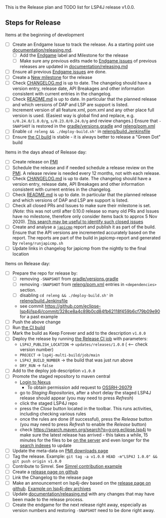 This is the Release plan and TODO list for LSP4J release v1.0.0.

## Steps for Release

Items at the beginning of development

- [ ] Create an Endgame Issue to track the release. As a starting point use [documentation/releasing.md](https://github.com/eclipse-lsp4j/lsp4j/blob/main/documentation/releasing.md).
    - [ ] Add the [Endgame](https://github.com/eclipse-lsp4j/lsp4j/labels/endgame) label and Milestone for the release
    - [ ] Make sure any previous edits made to [Endgame issues](https://github.com/eclipse-lsp4j/lsp4j/labels/endgame) of previous releases are updated in [documentation/releasing.md](https://github.com/eclipse-lsp4j/lsp4j/blob/main/documentation/releasing.md)
- [ ] Ensure all previous [Endgame issues](https://github.com/eclipse-lsp4j/lsp4j/labels/endgame) are done.
- [ ] Create a [New milestone](https://github.com/eclipse-lsp4j/lsp4j/milestones/new) for the release
- [ ] Check [CHANGELOG.md](https://github.com/eclipse-lsp4j/lsp4j/blob/main/CHANGELOG.md) is up to date. The changelog should have a version entry, release date, API Breakages and other information consistent with current entries in the changelog.
- [ ] Check [README.md](https://github.com/eclipse-lsp4j/lsp4j/blob/main/README.md) is up to date. In particular that the planned release and which versions of DAP and LSP are support is listed.
- [ ] Increment version of all feature.xml, pom.xml and any other place full version is used. (Easiest way is global find and replace, e.g. `s/0.24.0/1.0.0/g`, `s/0.23.0/0.24.0/g` and review changes.) Ensure that `-SNAPSHOT` is restored in the [gradle/versions.gradle](https://github.com/eclipse-lsp4j/lsp4j/blob/main/gradle/versions.gradle) and  [releng/pom.xml](https://github.com/eclipse-lsp4j/lsp4j/blob/main/releng/pom.xml)
- [ ] Enable `cd releng && ./deploy-build.sh'` in [releng/build.Jenkinsfile](https://github.com/eclipse-lsp4j/lsp4j/blob/main/releng/build.Jenkinsfile) 
- [ ] Ensure [the CI build](https://ci.eclipse.org/lsp4j/job/lsp4j-multi-build/job/main/) is stable - it is always better to release a "Green Dot" build

Items in the days ahead of Release day:

- [ ] Create release on [PMI](https://projects.eclipse.org/projects/technology.lsp4j)
- [ ] Schedule the release and if needed schedule a release review on the [PMI](https://projects.eclipse.org/projects/technology.lsp4j). A release review is needed every 12 months, not with each release.
- [ ] Check [CHANGELOG.md](https://github.com/eclipse-lsp4j/lsp4j/blob/main/CHANGELOG.md) is up to date. The changelog should have a version entry, release date, API Breakages and other information consistent with current entries in the changelog.
- [ ] Check [README.md](https://github.com/eclipse-lsp4j/lsp4j/blob/main/README.md) is up to date. In particular that the planned release and which versions of DAP and LSP are support is listed.
- [ ] Check all closed PRs and Issues to make sure their milestone is set. (*Note:* this was not until after 0.10.0 release so many old PRs and Issues have no milestone, therefore only consider items back to approx 5 Nov 2020). [This search may be useful to identify such closed issues](https://github.com/eclipse-lsp4j/lsp4j/issues?q=is%3Aclosed+no%3Amilestone+updated%3A%3E%3D2020-11-06)
- [ ] Create and analyse a [`japicmp`](https://siom79.github.io/japicmp/) report and publish it as part of the build. Ensure that the API versions are incremented accurately based on the report. The reports are part of the build in japicmp-report and generated by `releng/runjapicmp.sh`
- [ ] Update links in changelog for japicmp from the nightly to the final location

Items on Release day:

- [ ] Prepare the repo for release by:
    - [ ] removing `-SNAPSHOT` from [gradle/versions.gradle](https://github.com/eclipse-lsp4j/lsp4j/blob/main/gradle/versions.gradle)
    - [ ] removing `-SNAPSHOT` from [releng/pom.xml](https://github.com/eclipse-lsp4j/lsp4j/blob/main/releng/pom.xml) entries in `<dependencies>` section.
    - [ ] disabling `cd releng && ./deploy-build.sh'` in [releng/build.Jenkinsfile](https://github.com/eclipse-lsp4j/lsp4j/blob/main/releng/build.Jenkinsfile) 
    - see commit https://github.com/eclipse-lsp4j/lsp4j/commit/328ce8a4c89b0cd84fb62118f459b6cf79b09e90 for a past example
- [ ] Push the above change
- [ ] Run [the CI build](https://ci.eclipse.org/lsp4j/job/lsp4j-multi-build/job/main/)
- [ ] Mark the build as Keep Forever and add to the description `v1.0.0`
- [ ] Deploy the release by running [the Release CI job](https://ci.eclipse.org/lsp4j/job/lsp4j-release-eclipse) with parameters:
    - `LSP4J_PUBLISH_LOCATION` -> `updates/releases/1.0.0` ( <-- check version number)
    - `PROJECT` -> `lsp4j-multi-build/job/main`
    - `LSP4J_BUILD_NUMBER` -> the build that was just run above
    - `DRY_RUN` -> `false`
- [ ] Add to the deploy job description `v1.0.0`
- [ ] Promote the staged repository to maven central
    - [Login to Nexus](https://oss.sonatype.org/#stagingRepositories)
        - To obtain permission add request to [OSSRH-26079](https://issues.sonatype.org/browse/OSSRH-26079)
    - go to *Staging Repositories*, after a short delay the staged LSP4J release should appear (you may need to press *Refresh*)
    - click the staged LSP4J repo
    - press the *Close* button located in the toolbar. This runs activities, including checking various rules
    - once the rules are done (if successful), press the *Release* button (you may need to press *Refresh* to enable the *Release* button)
    - check https://search.maven.org/search?q=g:org.eclipse.lsp4j to make sure the latest release has arrived - this takes a while, 15 minutes for the files to be [on the server](https://repo1.maven.org/maven2/org/eclipse/lsp4j/) and even longer for the [search indexes](https://search.maven.org/search?q=g:org.eclipse.lsp4j) to update
- [ ] Update the meta-data on [PMI downloads page](https://projects.eclipse.org/projects/technology.lsp4j/downloads)
- [ ] Tag the release. Example: `git tag -a v1.0.0 HEAD -m"LSP4J 1.0.0" && git push origin v1.0.0`
- [ ] Contribute to Simrel. See [Simrel contribution example](https://git.eclipse.org/r/#/c/158624/)
- [ ] Create a [release page on github](https://github.com/eclipse-lsp4j/lsp4j/releases/new)
- [ ] Link the Changelog to the release page
- [ ] Make an announcement on lsp4j-dev based on the [release page on github](https://github.com/eclipse-lsp4j/lsp4j/releases/tag/v1.0.0). [Example on lsp4j-dev archives](https://www.eclipse.org/lists/lsp4j-dev/msg00063.html)
- [ ] Update [documentation/releasing.md](https://github.com/eclipse-lsp4j/lsp4j/blob/main/documentation/releasing.md) with any changes that may have been made to the release process.
- [ ] Create the endgame for the next release right away, especially as version numbers and restoring `-SNAPSHOT` need to be done right away.
